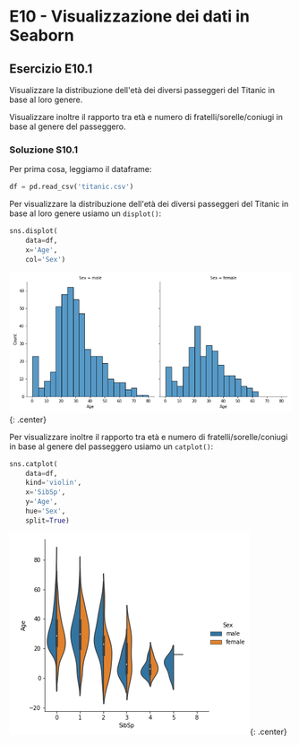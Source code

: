# E10 - Visualizzazione dei dati in Seaborn

## Esercizio E10.1

Visualizzare la distribuzione dell'età dei diversi passeggeri del Titanic in base al loro genere.

Visualizzare inoltre il rapporto tra età e numero di fratelli/sorelle/coniugi in base al genere del passeggero.

### Soluzione S10.1

Per prima cosa, leggiamo il dataframe:

```py
df = pd.read_csv('titanic.csv')
```

Per visualizzare la distribuzione dell'età dei diversi passeggeri del Titanic in base al loro genere usiamo un `displot()`:

```py
sns.displot(
    data=df,
    x='Age',
    col='Sex')
```

![distplot](./images/distplot.png){: .center}

Per visualizzare inoltre il rapporto tra età e numero di fratelli/sorelle/coniugi in base al genere del passeggero usiamo un `catplot()`:

```py
sns.catplot(
    data=df,
    kind='violin',
    x='SibSp',
    y='Age',
    hue='Sex',
    split=True)
```

![catplot](./images/catplot.png){: .center}
